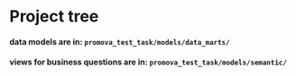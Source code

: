 # Project tree
#### data models are in: ```promova_test_task/models/data_marts/```
#### views for business questions are in: ```promova_test_task/models/semantic/```

